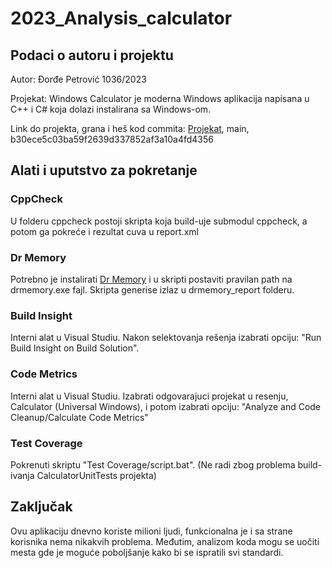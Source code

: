 # 2023_Analysis_calculator

## Podaci o autoru i projektu
Autor: Đorđe Petrović 1036/2023

Projekat: Windows Calculator je moderna Windows aplikacija napisana u C++ i C# koja dolazi instalirana sa Windows-om.

Link do projekta, grana i heš kod commita: [Projekat](https://github.com/microsoft/calculator), main, b30ece5c03ba59f2639d337852af3a10a4fd4356

## Alati i uputstvo za pokretanje

### CppCheck
U folderu cppcheck postoji skripta koja build-uje submodul cppcheck, a potom ga pokreće i rezultat cuva u report.xml

### Dr Memory
Potrebno je instalirati [Dr Memory](https://drmemory.org/page_download.html) i u skripti postaviti pravilan path na drmemory.exe fajl. Skripta generise izlaz u drmemory_report folderu.  

### Build Insight 
Interni alat u Visual Studiu. Nakon selektovanja rešenja izabrati opciju: "Run Build Insight on Build Solution".

### Code Metrics
Interni alat u Visual Studiu. Izabrati odgovarajuci projekat u resenju, Calculator (Universal Windows), i potom izabrati opciju: "Analyze and Code Cleanup/Calculate Code Metrics" 

### Test Coverage
Pokrenuti skriptu "Test Coverage/script.bat". (Ne radi zbog problema build-ivanja CalculatorUnitTests projekta)


## Zaključak
Ovu aplikaciju dnevno koriste milioni ljudi, funkcionalna je i sa strane korisnika nema nikakvih problema. Međutim, analizom koda mogu se uočiti mesta gde je moguće poboljšanje kako bi se ispratili svi standardi.
